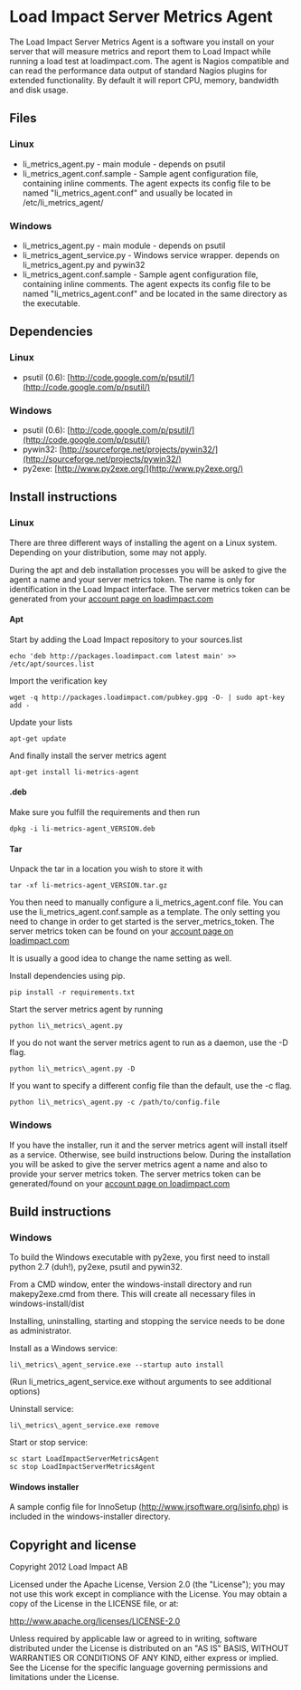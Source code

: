 Load Impact Server Metrics Agent
================================
The Load Impact Server Metrics Agent is a software you install on your server that will measure metrics and report them to Load Impact while running a load test at loadimpact.com. The agent is Nagios compatible and can read the performance data output of standard Nagios plugins for extended functionality. By default it will report CPU, memory, bandwidth and disk usage.

Files
-----
### Linux
* li\_metrics\_agent.py - main module - depends on psutil 
* li\_metrics\_agent.conf.sample - Sample agent configuration file, containing inline comments. The agent expects its config file to be named "li\_metrics\_agent.conf" and usually be located in /etc/li\_metrics\_agent/

### Windows
* li\_metrics\_agent.py - main module - depends on psutil 
* li\_metrics\_agent_service.py - Windows service wrapper. depends on li\_metrics\_agent.py and pywin32
* li\_metrics\_agent.conf.sample - Sample agent configuration file, containing inline comments. The agent expects its config file to be named "li\_metrics\_agent.conf" and be located in the same directory as the executable.

Dependencies
------------
### Linux
* psutil (0.6): [http://code.google.com/p/psutil/](http://code.google.com/p/psutil/)

### Windows
* psutil (0.6): [http://code.google.com/p/psutil/](http://code.google.com/p/psutil/)
* pywin32: [http://sourceforge.net/projects/pywin32/](http://sourceforge.net/projects/pywin32/)
* py2exe: [http://www.py2exe.org/](http://www.py2exe.org/)


Install instructions
--------------------
### Linux
There are three different ways of installing the agent on a Linux system. Depending on your distribution, some may not apply.

During the apt and deb installation processes you will be asked to give the agent a name and your server metrics token. The name is only for identification in the Load Impact interface. The server metrics token can be generated from your [account page on loadimpact.com](https://loadimpact.com/account#tokens)

#### Apt
Start by adding the Load Impact repository to your sources.list
```
echo 'deb http://packages.loadimpact.com latest main' >> /etc/apt/sources.list
```
Import the verification key
```
wget -q http://packages.loadimpact.com/pubkey.gpg -O- | sudo apt-key add -
```
Update your lists
```
apt-get update
```
And finally install the server metrics agent
```
apt-get install li-metrics-agent
```

#### .deb
Make sure you fulfill the requirements and then run
```
dpkg -i li-metrics-agent_VERSION.deb
```

#### Tar
Unpack the tar in a location you wish to store it with 
```
tar -xf li-metrics-agent_VERSION.tar.gz
```
You then need to manually configure a li\_metrics\_agent.conf file. You can use the li\_metrics\_agent.conf.sample as a template. The only setting you need to change in order to get started is the server\_metrics\_token. The server metrics token can be found on your [account page on loadimpact.com](https://loadimpact.com/account#tokens)

It is usually a good idea to change the name setting as well.

Install dependencies using pip.
```
pip install -r requirements.txt
```

Start the server metrics agent by running
```
python li\_metrics\_agent.py
```
If you do not want the server metrics agent to run as a daemon, use the -D flag.
```
python li\_metrics\_agent.py -D
```
If you want to specify a different config file than the default, use the -c flag.
```
python li\_metrics\_agent.py -c /path/to/config.file
```


### Windows
If you have the installer, run it and the server metrics agent will install itself as a service. Otherwise, see build instructions below. During the installation you will be asked to give the server metrics agent a name and also to provide your server metrics token. The server metrics token can be generated/found on your [account page on loadimpact.com](https://loadimpact.com/account#tokens)


Build instructions
------------------
### Windows
To build the Windows executable with py2exe, you first need to install python 2.7 (duh!), py2exe, psutil and pywin32.

From a CMD window, enter the windows-install directory and run makepy2exe.cmd from there.  This will create
all necessary files in windows-install/dist

Installing, uninstalling, starting and stopping the service needs to be done as administrator.  

Install as a Windows service:
```
li\_metrics\_agent_service.exe --startup auto install
```
(Run li\_metrics\_agent_service.exe without arguments to see additional options)

Uninstall service:
```
li\_metrics\_agent_service.exe remove
```

Start or stop service:
```
sc start LoadImpactServerMetricsAgent
sc stop LoadImpactServerMetricsAgent
```

#### Windows installer
A sample config file for InnoSetup (http://www.jrsoftware.org/isinfo.php) is included in the windows-installer directory. 


Copyright and license
---------------------

Copyright 2012 Load Impact AB

Licensed under the Apache License, Version 2.0 (the "License");
you may not use this work except in compliance with the License.
You may obtain a copy of the License in the LICENSE file, or at:

   http://www.apache.org/licenses/LICENSE-2.0

Unless required by applicable law or agreed to in writing, software
distributed under the License is distributed on an "AS IS" BASIS,
WITHOUT WARRANTIES OR CONDITIONS OF ANY KIND, either express or implied.
See the License for the specific language governing permissions and
limitations under the License.
